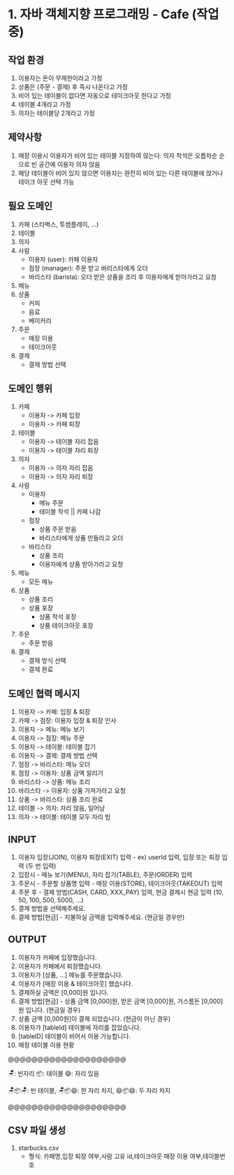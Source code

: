 # 1. 자바 객체지향 프로그래밍 - Cafe (작업 중)

## 작업 환경
1. 이용자는 돈이 무제한이라고 가정
2. 상품은 (주문 - 결제) 후 즉시 나온다고 가정
3. 비어 있는 테이블이 없다면 자동으로 테이크아웃 한다고 가정
4. 테이블 4개라고 가정
5. 의자는 테이블당 2개라고 가정

## 제약사항
1. 매장 이용시 이용자가 비어 있는 테이블 지정하여 앉는다. 의자 착석은 오름차순 순으로 빈 공간에 이용자 의자 앉음
2. 해당 테이블이 비어 있지 않으면 이용자는 완전히 비어 있는 다른 테이블에 앉거나 테이크 아웃 선택 가능


## 필요 도메인
1. 카페 (스타벅스, 투썸플레이, ...)
2. 테이블 
3. 의자
4. 사람
    - 이용자 (user): 카페 이용자
    - 점장 (manager): 주문 받고 바리스타에게 오더
    - 바리스타 (barista): 오더 받은 상품을 조리 후 이용자에게 받아가라고 요청
5. 메뉴
6. 상품
    - 커피
    - 음료
    - 베이커리
7. 주문
    - 매장 이용
    - 테이크아웃
8. 결제 
    - 결제 방법 선택

## 도메인 행위
1. 카페
    - 이용자 -> 카페 입장
    - 이용자 -> 카페 퇴장
2. 테이블
    - 이용자 -> 테이블 자리 잡음
    - 이용자 -> 테이블 자리 퇴장
3. 의자
    - 이용자 -> 의자 자리 잡음
    - 이용자 -> 의자 자리 퇴장
4. 사람
    - 이용자
        - 메뉴 주문
        - 테이블 착석 || 카페 나감
    - 점장
        - 상품 주문 받음
        - 바리스타에게 상품 만들라고 오더
    - 바리스타
        - 상품 조리
        - 이용자에게 상품 받아가라고 요청
5. 메뉴
    - 모든 메뉴
6. 상품
    - 상품 조리
    - 상품 포장
        - 상품 착석 포장
        - 상품 테이크아웃 포장
7. 주문
    - 주문 받음
8. 결제
    - 결제 방식 선택
    - 결제 완료


## 도메인 협력 메시지
1. 이용자 -> 카페: 입장 & 퇴장
2. 카페 -> 점장: 이용자 입장 & 퇴장 인사
3. 이용자 -> 메뉴: 메뉴 보기
4. 이용자 -> 점장: 메뉴 주문
5. 이용자 -> 테이블: 테이블 잡기
6. 이용자 -> 결제: 결제 방법 선택
7. 점장 -> 바리스타: 메뉴 오더
8. 점장 -> 이용자: 상품 금액 알리기
9. 바리스타 -> 상품: 메뉴 조리
10. 바리스타 -> 이용자: 상품 가져가라고 요청
11. 상품 -> 바리스타: 상품 조리 완료
12. 테이블 -> 의자: 자리 앉음, 일어남
13. 의자 -> 테이블: 테이블 모두 자리 빔

## INPUT
1. 이용자 입장(JOIN), 이용자 퇴장(EXIT) 입력 - ex) userId 입력, 입장 또는 퇴장 입력 (두 번 입력)
2. 입장시 - 메뉴 보기(MENU), 자리 잡기(TABLE), 주문(ORDER) 입력
3. 주문시 - 주문할 상품명 입력 - 매장 이용(STORE), 테이크아웃(TAKEOUT) 입력
4. 주문 후 - 결제 방법(CASH, CARD, XXX_PAY) 입력, 현금 결제시 현금 입력 (10, 50, 100, 500, 5000, ...)
5. 결제 방법을 선택해주세요.
6. 결제 방법[현금] - 지불하실 금액을 입력해주세요. (현금일 경우만)

## OUTPUT   
1. 이용자가 카페에 입장했습니다.
2. 이용자가 카페에서 퇴장했습니다.
3. 이용자가 [상품, ...] 메뉴를 주문했습니다.
4. 이용자가 [매장 이용 & 테이크아웃] 했습니다.
5. 결제하실 금액은 [0,000]원 입니다.
6. 결제 방법[현금] - 상품 금액 [0,000]원, 받은 금액 [0,000]원, 거스름돈 [0,000]원 입니다. (현금일 경우)
7. 상품 금액 [0,000원]이 결제 되었습니다. (현금이 아닌 경우)
8. 이용자가 [tableId] 테이블에 자리를 잡았습니다.
9. [tableID] 테이블이 비어서 이용 가능합니다.
10. 매장 테이블 이용 현황 

@@@@@@@@@@@@@@@@@@@@

🪑: 빈자리
📦: 테이블
😄: 자리 있음

🪑📦🪑: 빈 테이블, 🪑📦😄: 한 자리 차지, 😄📦😄: 두 자리 차지

@@@@@@@@@@@@@@@@@@@@

## CSV 파일 생성
1. starbucks.csv
   - 형식: 카페명,입장 퇴장 여부,사람 고유 id,테이크아웃 매장 이용 여부,테이블번호